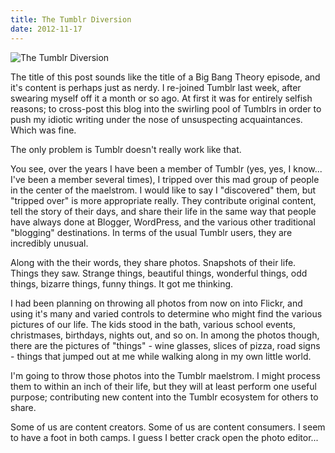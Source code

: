 ```yaml
---
title: The Tumblr Diversion
date: 2012-11-17
---
```


![The Tumblr Diversion](https://source.unsplash.com/jpkvklXwt98/1600x900)

The title of this post sounds like the title of a Big Bang Theory episode, and it's content is perhaps just as nerdy. I re-joined Tumblr last week, after swearing myself off it a month or so ago. At first it was for entirely selfish reasons; to cross-post this blog into the swirling pool of Tumblrs in order to push my idiotic writing under the nose of unsuspecting acquaintances. Which was fine.

The only problem is Tumblr doesn't really work like that.

You see, over the years I have been a member of Tumblr (yes, yes, I know... I've been a member several times), I tripped over this mad group of people in the center of the maelstrom. I would like to say I "discovered" them, but "tripped over" is more appropriate really. They contribute original content, tell the story of their days, and share their life in the same way that people have always done at Blogger, WordPress, and the various other traditional "blogging" destinations. In terms of the usual Tumblr users, they are incredibly unusual.

Along with the their words, they share photos. Snapshots of their life. Things they saw. Strange things, beautiful things, wonderful things, odd things, bizarre things, funny things. It got me thinking.

I had been planning on throwing all photos from now on into Flickr, and using it's many and varied controls to determine who might find the various pictures of our life. The kids stood in the bath, various school events, christmases, birthdays, nights out, and so on. In among the photos though, there are the pictures of "things" - wine glasses, slices of pizza, road signs - things that jumped out at me while walking along in my own little world.

I'm going to throw those photos into the Tumblr maelstrom. I might process them to within an inch of their life, but they will at least perform one useful purpose; contributing new content into the Tumblr ecosystem for others to share.

Some of us are content creators. Some of us are content consumers. I seem to have a foot in both camps. I guess I better crack open the photo editor...